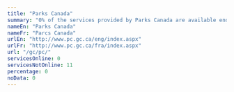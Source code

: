 ```yaml
---
title: "Parks Canada"
summary: "0% of the services provided by Parks Canada are available end-to-end online. 0 are available online, and 11 are not available online."
nameEn: "Parks Canada"
nameFr: "Parcs Canada"
urlEn: "http://www.pc.gc.ca/eng/index.aspx"
urlFr: "http://www.pc.gc.ca/fra/index.aspx"
url: "/gc/pc/"
servicesOnline: 0
servicesNotOnline: 11
percentage: 0
noData: 0
---
```

